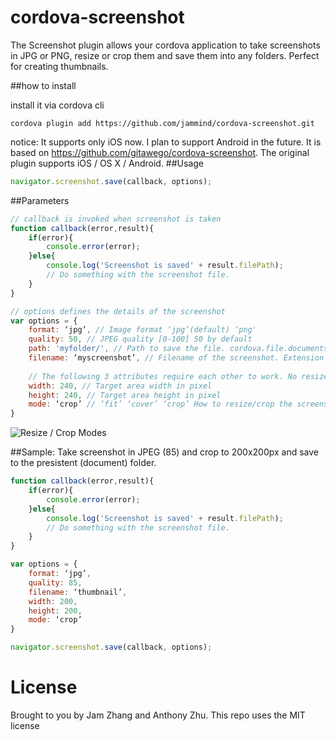 cordova-screenshot
==================

The Screenshot plugin allows your cordova application to take screenshots in JPG or PNG, resize or crop them and save them into any folders. Perfect for creating thumbnails.

##how to install

install it via cordova cli

```
cordova plugin add https://github.com/jammind/cordova-screenshot.git
```

notice:
It supports only iOS now. I plan to support Android in the future.
It is based on https://github.com/gitawego/cordova-screenshot. The original plugin supports iOS / OS X / Android.
##Usage


```js
navigator.screenshot.save(callback, options);
```

##Parameters

```js
// callback is invoked when screenshot is taken
function callback(error,result){
	if(error){
		console.error(error);
	}else{
		console.log('Screenshot is saved' + result.filePath);
		// Do something with the screenshot file.
	}
}

// options defines the details of the screenshot
var options = {
	format: ‘jpg’, // Image format ‘jpg’(default) ‘png'
	quality: 50, // JPEG quality [0-100] 50 by default
	path: 'myfolder/', // Path to save the file. cordova.file.documentsDirectory by default.
	filename: ‘myscreenshot’, // Filename of the screenshot. Extension will be appended automatically by the format. A unique random name will be generated by default.
	
	// The following 3 attributes require each other to work. No resize / crop by default.
	width: 240, // Target area width in pixel
	height: 240, // Target area height in pixel
	mode: ‘crop’ // ‘fit’ ‘cover’ ‘crop’ How to resize/crop the screenshot
}
```
![Resize / Crop Modes](https://github.com/jammind/cordova-screenshot/blob/master/resize-crop-modes.png)

##Sample: Take screenshot in JPEG (85) and crop to 200x200px and save to the presistent (document) folder.
```js
function callback(error,result){
	if(error){
		console.error(error);
	}else{
		console.log('Screenshot is saved' + result.filePath);
		// Do something with the screenshot file.
	}
}

var options = {
	format: ‘jpg’,
	quality: 85,
	filename: ‘thumbnail’,
	width: 200,
	height: 200,
	mode: ‘crop’
}

navigator.screenshot.save(callback, options);
```

License
=========
Brought to you by Jam Zhang and Anthony Zhu.
This repo uses the MIT license

